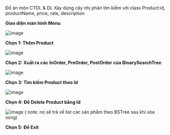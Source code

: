 Đồ án môn CTDL & DL
Xây dựng cây nhị phân tìm kiếm với class Product:id, productName, price, rate, description
     
**Giao diện màn hình Menu**
    
![image](https://user-images.githubusercontent.com/73508026/145363450-299538a3-5ebb-45fb-b11b-1caa33b245e3.png)

**Chọn 1: Thêm Product**

![image](https://user-images.githubusercontent.com/73508026/145364000-dda1475a-a24f-4635-a012-63e1ce254fb0.png)

**Chọn 2: Xuất ra các InOrder, PreOrder, PostOrder của BinarySearchTree**

![image](https://user-images.githubusercontent.com/73508026/145364309-2ad9a9e5-8c07-49f0-b3d6-55a0ff71019f.png)

**Chọn 3: Tìm kiếm Product theo Id**

![image](https://user-images.githubusercontent.com/73508026/145364495-68093ae8-2171-44ac-84a8-ed8bdcbb85fb.png)

**Chọn 4: Để Delete Product bằng Id**

![image](https://user-images.githubusercontent.com/73508026/145364644-7ee5267e-b4f0-492f-a4c3-1e9b0e4318ff.png)
( note: nó sẽ trả về list các sản phẩm theo BSTree sau khi xóa xong)

**Chọn 5: Để Exit**
